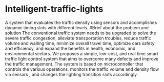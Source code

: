 # Intelligent-traffic-lights
 A system that evaluates the traffic density using  sensors and accomplishes dynamic timing slots with different levels. 
 #Brief about the problem and solution
 The conventional traffic system needs to be upgraded to
solve the severe traffic congestion, alleviate transportation
troubles, reduce traffic volume and waiting time, minimize
overall travel time, optimize cars safety and efficiency, and
expand the benefits in health, economic, and environmental
sectors. We  proposes a simple, low-cost, and real time
smart traffic light control system that aims to overcome many
defects and improve the traffic management. The system is
based on  microcontroller that controls the various
operations, monitors the traffic volume and density flow via
 sensors , and changes the lighting transition slots
accordingly. 

